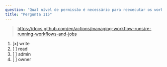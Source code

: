 ```yaml
---
question: "Qual nível de permissão é necessário para reexecutar os workflows"
title: "Pergunta 115"
---
```


> https://docs.github.com/en/actions/managing-workflow-runs/re-running-workflows-and-jobs
1. [x] write 
1. [ ] read
1. [ ] admin
1. [ ] owner

